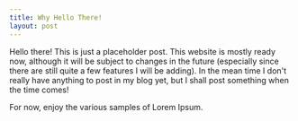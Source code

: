 ```yaml
---
title: Why Hello There!
layout: post
---
```

Hello there! This is just a placeholder post. This website is mostly ready now, although it will be subject to changes in the future (especially since there are still quite a few features I will be adding). In the mean time I don't really have anything to post in my blog yet, but I shall post something when the time comes!

For now, enjoy the various samples of Lorem Ipsum.
